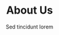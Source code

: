 ---
key:  about 
title: About Us
subtitle: Sed tincidunt lorem
image: /assets/images/9.jpg

description: 
  - chunk: Lorem ipsum dolor sit amet, consectetur adipiscing elit. Sed tincidunt lorem sed velit fermentum lobortis, eget placerat mauris sed lectus tellus. 
  - chunk: Fusce eu semper lacus, sodales id elit a, feugiat porttitor nulla. Sed porta magna vitae nisl vulputate lacinia.
  
features: 
  - name: Duis aute irure dolor in reprehenderit voluptate
  - name: Excepteur sint occaecat cupidatat non proident
  - name: Sunt in culpa qui officia deserunt mollit
  - name: Duis aute irure dolor in reprehenderit voluptate
  - name: Excepteur sint occaecat cupidatat non proident
---